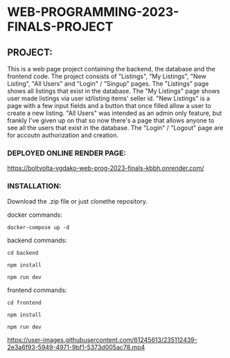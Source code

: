 # WEB-PROGRAMMING-2023-FINALS-PROJECT

## PROJECT:
This is a web page project containing the backend, the database and the frontend code. The project consists of "Listings", "My Listings", "New Listing", "All Users" and "Login" / "Singup" pages. The "Listings" page shows all listings that exist in the database. The "My Listings" page shows user made listings via user id/listing items' seller id. "New Listings" is a page with a few input fields and a button that once filled allow a user to create a new listing. "All Users" was intended as an admin only feature, but frankly I've given up on that so now there's a page that allows anyone to see all the users that exist in the database. The "Login" / "Logout" page are for accoutn authorization and creation.




### DEPLOYED ONLINE RENDER PAGE:

https://boltvolta-vgdako-web-prog-2023-finals-kbbh.onrender.com/




### INSTALLATION:

Download the .zip file or just clonethe repository.

docker commands:

```
docker-compose up -d
```

backend commands:

```
cd backend
```
```
npm install
```
```
npm run dev
```

frontend commands:

```
cd frontend
```
```
npm install
```
```
npm run dev
```


https://user-images.githubusercontent.com/61245613/235112439-2e3a6f93-5949-4971-9bf1-5373d005ac78.mp4


